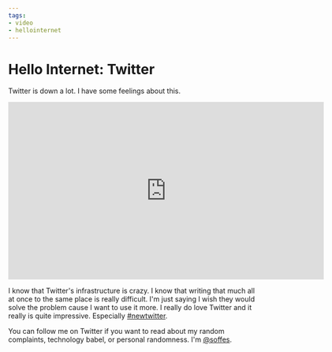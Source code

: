 ```yaml
---
tags:
- video
- hellointernet
---
```


# Hello Internet: Twitter

Twitter is down a lot. I have some feelings about this.

<div class="video vimeo wide"><iframe src="
https://player.vimeo.com/video/16875976?title=0&amp;byline=0&amp;portrait=0&amp;color=f05b35" width="640" height="360" frameborder="0" webkitAllowFullScreen mozallowfullscreen allowFullScreen></iframe></div>

I know that Twitter's infrastructure is crazy. I know that writing that much all at once to the same place is really difficult. I'm just saying I wish they would solve the problem cause I want to use it more. I really do love Twitter and it really is quite impressive. Especially [#newtwitter](http://blog.twitter.com/2010/09/better-twitter.html).

You can follow me on Twitter if you want to read about my random complaints, technology babel, or personal randomness. I'm [@soffes](http://twitter.com/soffes).
